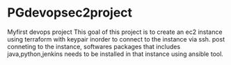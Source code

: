 # PGdevopsec2project
Myfirst devops project 
This goal of this project is to create an ec2 instance using terraform with keypair inorder to connect to the instance via ssh. post conneting to the instance, softwares packages that includes java,python,jenkins needs to be installed in that instance using ansible tool.

